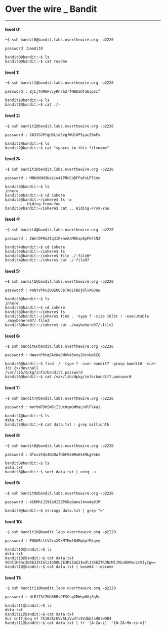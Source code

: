# Over the wire _ Bandit
---
#### level 0:
```
─$ ssh bandit0@bandit.labs.overthewire.org -p2220
```
```
password :bandit0
```
```
bandit0@bandit:~$ ls
bandit0@bandit:~$ cat readme
```
#### level 1:
```
─$ ssh bandit1@bandit.labs.overthewire.org -p2220
```
```
password : ZjLjTmM6FvvyRnrb2rfNWOZOTa6ip5If
```
```
bandit1@bandit:~$ ls
bandit1@bandit:~$ cat ./-
```
#### level 2:
```
─$ ssh bandit2@bandit.labs.overthewire.org -p2220
```
```
password : 263JGJPfgU6LtdEvgfWU1XP5yac29mFx
```
```
bandit2@bandit:~$ ls
bandit2@bandit:~$ cat "spaces in this filename"
```
#### level 3:
```
─$ ssh bandit3@bandit.labs.overthewire.org -p2220
```
```
password : MNk8KNH3Usiio41PRUEoDFPqfxLPlSmx
```
```
bandit3@bandit:~$ ls
inhere
bandit3@bandit:~$ cd inhere
bandit3@bandit:~/inhere$ ls -a
.  ..  ...Hiding-From-You
bandit3@bandit:~/inhere$ cat ...Hiding-From-You 
```
#### level 4:
```
─$ ssh bandit4@bandit.labs.overthewire.org -p2220
```
```
password : 2WmrDFRmJIq3IPxneAaMGhap0pFhF3NJ
```
```
bandit4@bandit:~$ cd inhere
bandit4@bandit:~/inhere$ ls
bandit4@bandit:~/inhere$ file ./-file0*
bandit4@bandit:~/inhere$ cat ./-file07
```
#### level 5:
```
─$ ssh bandit5@bandit.labs.overthewire.org -p2220
```
```
password : 4oQYVPkxZOOEOO5pTW81FB8j8lxXGUQw
```
```
bandit5@bandit:~$ ls
inhere
bandit5@bandit:~$ cd inhere
bandit5@bandit:~/inhere$ ls
bandit5@bandit:~/inhere$ find . -type f -size 1033c ! -executable
./maybehere07/.file2
bandit5@bandit:~/inhere$ cat ./maybehere07/.file2
```
#### level 6:
```
─$ ssh bandit6@bandit.labs.overthewire.org -p2220
```
```
password : HWasnPhtq9AVKe0dmk45nxy20cvUa6EG
```
```
bandit6@bandit:~$ find  / -type f -user bandit7 -group bandit6 -size 33c 2>/dev/null
/var/lib/dpkg/info/bandit7.password
bandit6@bandit:~$ cat /var/lib/dpkg/info/bandit7.password
```
#### level 7:
```
─$ ssh bandit7@bandit.labs.overthewire.org -p2220
```
```
password : morbNTDkSW6jIlUc0ymOdMaLnOlFVAaj
```
```
bandit7@bandit:~$ ls
data.txt
bandit7@bandit:~$ cat data.txt | grep millionth
```
#### level 8:
```
─$ ssh bandit8@bandit.labs.overthewire.org -p2220
```
```
password : dfwvzFQi4mU0wfNbFOe9RoWskMLg7eEc
```
```
bandit8@bandit:~$ ls
data.txt
bandit8@bandit:~$ sort data.txt | uniq -u
```
#### level 9:
```
─$ ssh bandit9@bandit.labs.overthewire.org -p2220
```
```
password : 4CKMh1JI91bUIZZPXDqGanal4xvAg0JM
```
```
bandit9@bandit:~$ strings data.txt | grep "="
```
#### level 10:
```
─$ ssh bandit10@bandit.labs.overthewire.org -p2220
```
```
password : FGUW5ilLVJrxX9kMYMmlN4MgbpfMiqey
```
```
bandit10@bandit:~$ ls
data.txt
bandit10@bandit:~$ cat data.txt
VGhlIHBhc3N3b3JkIGlzIGR0UjE3M2ZaS2IwUlJzREZTR3NnMlJXbnBOVmozcVJyCg==
bandit10@bandit:~$ cat data.txt | base64 --decode
```
#### level 11:
```
─$ ssh bandit11@bandit.labs.overthewire.org -p2220
```
```
password : dtR173fZKb0RRsDFSGsg2RWnpNVj3qRr
```
```
bandit11@bandit:~$ ls
data.txt
bandit11@bandit:~$ cat data.txt 
Gur cnffjbeq vf 7k16JArUVv5LxVuJfsSVdbbtaHGlw9D4
bandit11@bandit:~$ cat data.txt | tr '[A-Za-z]' '[N-ZA-Mn-za-m]'
```